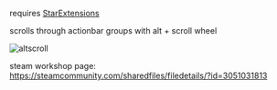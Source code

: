 requires [StarExtensions](https://github.com/StarExtensions/StarExtensions)


scrolls through actionbar groups with alt + scroll wheel

![altscroll](https://github.com/bongus-jive/actionbar-group-scrolling/assets/27874300/36579fc4-07b4-41cf-b23a-aa31909d565a)


steam workshop page: https://steamcommunity.com/sharedfiles/filedetails/?id=3051031813
